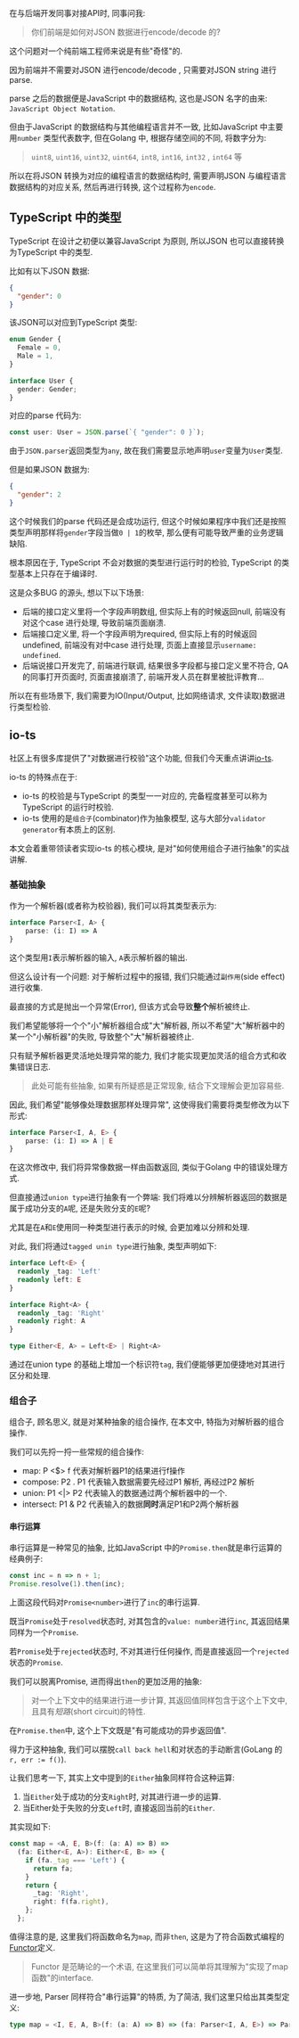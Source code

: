 在与后端开发同事对接API时, 同事问我:
> 你们前端是如何对JSON 数据进行encode/decode 的?

这个问题对一个纯前端工程师来说是有些"奇怪"的.

因为前端并不需要对JSON 进行encode/decode , 只需要对JSON string 进行parse.

parse 之后的数据便是JavaScript 中的数据结构, 这也是JSON 名字的由来: `JavaScript Object Notation`.

但由于JavaScript 的数据结构与其他编程语言并不一致, 比如JavaScript 中主要用`number` 类型代表数字, 但在Golang 中, 根据存储空间的不同, 将数字分为:

> `uint8`, `uint16`, `uint32`, `uint64`, `int8`, `int16`, `int32` , `int64` 等

所以在将JSON 转换为对应的编程语言的数据结构时, 需要声明JSON 与编程语言数据结构的对应关系, 然后再进行转换, 这个过程称为`encode`.

## TypeScript 中的类型

TypeScript 在设计之初便以兼容JavaScript 为原则, 所以JSON 也可以直接转换为TypeScript 中的类型.

比如有以下JSON 数据:
```JSON
{
  "gender": 0
}
```

该JSON可以对应到TypeScript 类型:
```TypeScript
enum Gender {  
  Female = 0,  
  Male = 1,  
}  
  
interface User {  
  gender: Gender;  
}
```

对应的parse 代码为:
```TypeScript
const user: User = JSON.parse(`{ "gender": 0 }`);
```

由于`JSON.parser`返回类型为`any`, 故在我们需要显示地声明`user`变量为`User`类型.

但是如果JSON 数据为:
```JSON
{
  "gender": 2
}
```

这个时候我们的parse 代码还是会成功运行, 但这个时候如果程序中我们还是按照类型声明那样将`gender`字段当做`0 | 1`的枚举, 那么便有可能导致严重的业务逻辑缺陷.

根本原因在于, TypeScript 不会对数据的类型进行运行时的检验, TypeScript 的类型基本上只存在于编译时.

这是众多BUG 的源头, 想以下以下场景:

- 后端的接口定义里将一个字段声明数组, 但实际上有的时候返回null, 前端没有对这个case 进行处理, 导致前端页面崩溃.
- 后端接口定义里, 将一个字段声明为required, 但实际上有的时候返回undefined, 前端没有对中case 进行处理, 页面上直接显示`username: undefined`.
- 后端说接口开发完了, 前端进行联调, 结果很多字段都与接口定义里不符合, QA的同事打开页面时, 页面直接崩溃了, 前端开发人员在群里被批评教育...

所以在有些场景下, 我们需要为IO(Input/Output, 比如网络请求, 文件读取)数据进行类型检验.

## io-ts

社区上有很多库提供了"对数据进行校验"这个功能, 但我们今天重点讲讲[io-ts](https://github.com/gcanti/io-ts).

io-ts 的特殊点在于:
- io-ts 的校验是与TypeScript 的类型一一对应的, 完备程度甚至可以称为TypeScript 的运行时校验.
- io-ts 使用的是`组合子`(combinator)作为抽象模型, 这与大部分`validator generator`有本质上的区别.

本文会着重带领读者实现io-ts 的核心模块, 是对"如何使用组合子进行抽象"的实战讲解.

### 基础抽象

作为一个解析器(或者称为校验器), 我们可以将其类型表示为:
```TypeScript
interface Parser<I, A> {
	parse: (i: I) => A
}
```

这个类型用`I`表示解析器的输入, `A`表示解析器的输出.

但这么设计有一个问题: 对于解析过程中的报错, 我们只能通过`副作用`(side effect)进行收集.

最直接的方式是抛出一个异常(Error), 但该方式会导致**整个**解析被终止.

我们希望能够将一个个"小"解析器组合成"大"解析器, 所以不希望"大"解析器中的某一个"小解析器"的失败, 导致整个"大"解析器被终止.

只有赋予解析器更灵活地处理异常的能力, 我们才能实现更加灵活的组合方式和收集错误日志.

> 此处可能有些抽象, 如果有所疑惑是正常现象, 结合下文理解会更加容易些.

因此, 我们希望"能够像处理数据那样处理异常", 这使得我们需要将类型修改为以下形式:

```TypeScript
interface Parser<I, A, E> {
	parse: (i: I) => A | E
}
```

在这次修改中, 我们将异常像数据一样由函数返回, 类似于Golang 中的错误处理方式.

但直接通过`union type`进行抽象有一个弊端: 我们将难以分辨解析器返回的数据是属于成功分支的`A`呢, 还是失败分支的`E`呢?

尤其是在`A`和`E`使用同一种类型进行表示的时候, 会更加难以分辨和处理.

对此, 我们将通过`tagged unin type`进行抽象, 类型声明如下:

```TypeScript
interface Left<E> {  
  readonly _tag: 'Left'  
  readonly left: E  
}  
  
interface Right<A> {  
  readonly _tag: 'Right'  
  readonly right: A  
}  
  
type Either<E, A> = Left<E> | Right<A>
```

通过在union type 的基础上增加一个标识符`tag`, 我们便能够更加便捷地对其进行区分和处理.

### 组合子

组合子, 顾名思义, 就是对某种抽象的组合操作, 在本文中, 特指为对解析器的组合操作.

我们可以先捋一捋一些常规的组合操作:

- map: P <$> f 代表对解析器P1的结果进行f操作
- compose: P2 . P1 代表输入数据需要先经过P1 解析, 再经过P2 解析
- union: P1 <|> P2 代表输入的数据通过两个解析器中的一个.
- intersect: P1 &  P2 代表输入的数据**同时**满足P1和P2两个解析器

#### 串行运算

串行运算是一种常见的抽象, 比如JavaScript 中的`Promise.then`就是串行运算的经典例子:

```TypeScript
const inc = n => n + 1;
Promise.resolve(1).then(inc);
```

上面这段代码对`Promise<number>`进行了`inc`的串行运算.

既当`Promise`处于`resolved`状态时, 对其包含的`value: number`进行`inc`, 其返回结果同样为一个`Promise`.

若`Promise`处于`rejected`状态时, 不对其进行任何操作, 而是直接返回一个`rejected`状态的`Promise`.

我们可以脱离Promise, 进而得出`then`的更加泛用的抽象: 
> 对一个上下文中的结果进行进一步计算, 其返回值同样包含于这个上下文中, 且具有*短路*(short circuit)的特性.

在`Promise.then`中, 这个上下文既是"有可能成功的异步返回值".

得力于这种抽象, 我们可以摆脱`call back hell`和对状态的手动断言(GoLang 的`r, err := f()`).

让我们思考一下, 其实上文中提到的`Either`抽象同样符合这种运算:

1. 当`Either`处于成功的分支`Right`时, 对其进行进一步的运算.
2. 当Either处于失败的分支`Left`时, 直接返回当前的`Either`.

其实现如下:

```TypeScript
const map = <A, E, B>(f: (a: A) => B) =>  
  (fa: Either<E, A>): Either<E, B> => {  
    if (fa._tag === 'Left') {  
      return fa;  
    }  
    return {  
      _tag: 'Right',  
      right: f(fa.right),  
    };  
  };
```

值得注意的是, 这里我们将函数命名为`map`, 而非`then`, 这是为了符合函数式编程的[Functor](https://www.wikiwand.com/en/Functor)定义.

> Functor 是范畴论的一个术语, 在这里我们可以简单将其理解为"实现了map函数"的interface.

进一步地, Parser 同样符合"串行运算"的特质, 为了简洁, 我们这里只给出其类型定义:

```TypeScript
type map = <I, E, A, B>(f: (a: A) => B) => (fa: Parser<I, A, E>) => Parser<I, B, E>;
```














